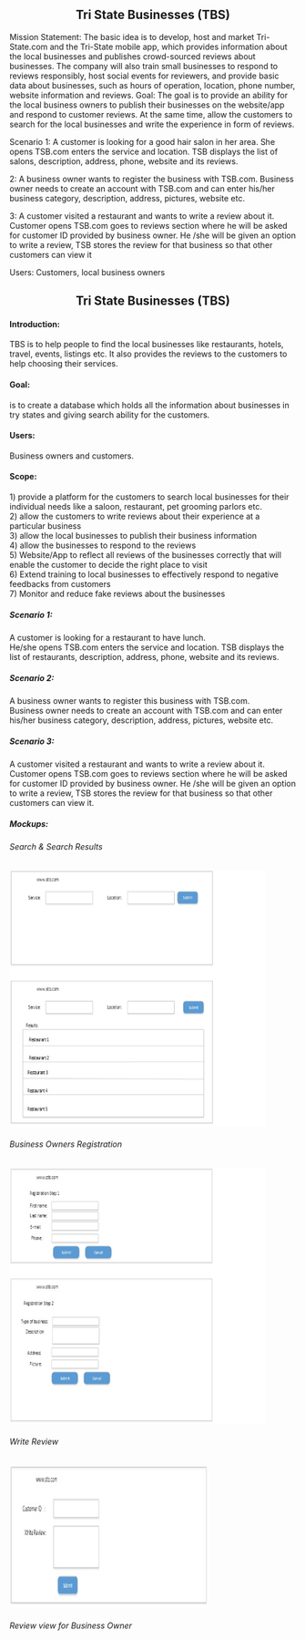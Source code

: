 

<h2 align='center' >Tri State Businesses (TBS)</h2>

Mission Statement:
The basic idea is to develop, host and market Tri-State.com and the Tri-State mobile app, which provides information about the local businesses and publishes crowd-sourced reviews about businesses. The company will also train small businesses to respond to reviews responsibly, host social events for reviewers, and provide basic data about businesses, such as hours of operation, location, phone number, website information and reviews.
Goal:
The goal is to provide an ability for the local business owners to publish their businesses on the website/app and respond to customer reviews. At the same time, allow the customers to search for the local businesses and write the experience in form of reviews.


Scenario
1: A customer is looking for a good hair salon in her area. She opens TSB.com enters the service and location. TSB displays the list of salons, description, address, phone, website and its reviews.

2: A business owner wants to register the business with TSB.com. Business owner needs to create an account with TSB.com and can enter his/her business category, description, address, pictures, website etc.

3: A customer visited a restaurant and wants to write a review about it. Customer opens TSB.com goes to reviews section where he will be asked for customer ID provided by business owner. He /she will be given an option to write a review, TSB stores the review for that business so that other customers can view it

Users: Customers, local business owners 



<html>
<body>
<h2 align='center' >Tri State Businesses (TBS)</h2>

<h4>Introduction:</h4>
<p>TBS is to help people to find the local businesses like restaurants, hotels, travel, events, listings etc.  It also provides the reviews to the customers to help choosing their services.</P>
<h4>Goal:</h4>
 is to create a database which holds all the information about businesses in try states and giving search ability for the customers.
<h4>Users:</h4>
  Business owners and customers.
  
  <h4>Scope:</h4>
  <p>
     1) provide a platform for the customers to search local businesses for their individual needs like a saloon, restaurant, pet     grooming parlors etc.</br>
     2) allow the customers to write reviews about their experience at a particular business</br>
     3) allow the local businesses to publish their business information</br>
     4) allow the businesses to respond to the reviews</br>
     5) Website/App to reflect all reviews of the businesses correctly that will enable the customer to decide the right place to visit</br>
     6) Extend training to local businesses to effectively respond to negative feedbacks from customers</br>
     7) Monitor and reduce fake reviews about the businesses</p>
<h5>Scenario 1:</h5> 
A customer is looking for a restaurant to have lunch.<br>
He/she opens TSB.com enters the service and location. TSB displays the list of restaurants, description, address, phone, website and its reviews.
<h5>Scenario 2:</h5>
A business owner wants to register this business with TSB.com. <br>
Business owner needs to create an account with TSB.com and can enter his/her business category, description, address, pictures, website etc.
<h5>Scenario 3:</h5>
A customer visited a restaurant and wants to write a review about it.<br>
Customer opens TSB.com goes to reviews section where he will be asked for customer ID provided by business owner.  He /she will be given an option to write a review, TSB stores the review for that business so that other customers can view it.


<h5>Mockups:</h5>

<h6>Search & Search Results</h6>
<img src="TbsSearch.jpg" alt="Smiley face" height="450" width="450">
<h6>Business Owners Registration</h6>
<img src="TbsRegistration.jpg" alt="Smiley face" height="450" width="450">
<h6>Write Review</h6>
<img src="TbsCustReview.jpg" alt="Smiley face" height="250" width="350">
<h6>Review view for Business Owner</h6>
    
